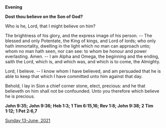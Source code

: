 **Evening**

**Dost thou believe on the Son of God?**
 
Who is he, Lord, that I might believe on him?
 
The brightness of his glory, and the express image of his person. -- The blessed and only Potentate, the King of kings, and Lord of lords; who only hath immortality, dwelling in the light which no man can approach unto; whom no man hath seen, nor can see: to whom be honour and power everlasting. Amen. -- I am Alpha and Omega, the beginning and the ending, saith the Lord, which is, and which was, and which is to come, the Almighty.
 
Lord, I believe. -- I know whom I have believed, and am persuaded that he is able to keep that which I have committed unto him against that day.
 
Behold, I lay in Sion a chief corner stone, elect, precious: and he that believeth on him shall not be confounded. Unto you therefore which believe he is precious.  

**John 9:35; John 9:36; Heb 1:3; 1 Tim 6:15,16; Rev 1:8; John 9:38; 2 Tim 1:12; 1 Pet 2:6,7**

[Sunday 13-June, 2021](https://t.me/daily_light)
